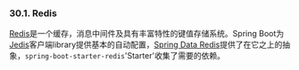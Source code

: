 ### 30.1. Redis

[Redis](http://redis.io/)是一个缓存，消息中间件及具有丰富特性的键值存储系统。Spring Boot为[Jedis](https://github.com/xetorthio/jedis/)客户端library提供基本的自动配置，[Spring Data Redis](https://github.com/spring-projects/spring-data-redis)提供了在它之上的抽象，`spring-boot-starter-redis`'Starter'收集了需要的依赖。
